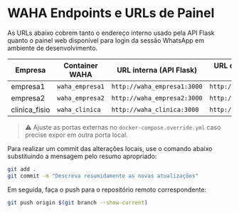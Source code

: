 # WAHA Endpoints e URLs de Painel

As URLs abaixo cobrem tanto o endereço interno usado pela API Flask quanto o painel web disponível para login da sessão WhatsApp em ambiente de desenvolvimento.

| Empresa          | Container WAHA      | URL interna (API Flask)      | URL do painel (host local) |
|------------------|---------------------|------------------------------|-----------------------------|
| empresa1         | `waha_empresa1`     | `http://waha_empresa1:3000`  | `http://localhost:3001`     |
| empresa2         | `waha_empresa2`     | `http://waha_empresa2:3000`  | `http://localhost:3002`     |
| clinica_fisio    | `waha_clinica`      | `http://waha_clinica:3000`   | `http://localhost:3003`     |

> ⚠️ Ajuste as portas externas no `docker-compose.override.yml` caso precise expor em outra porta local.

Para realizar um commit das alterações locais, use o comando abaixo substituindo a mensagem pelo resumo apropriado:

```bash
git add .
git commit -m "Descreva resumidamente as novas atualizações"
```

Em seguida, faça o push para o repositório remoto correspondente:

```bash
git push origin $(git branch --show-current)
```

